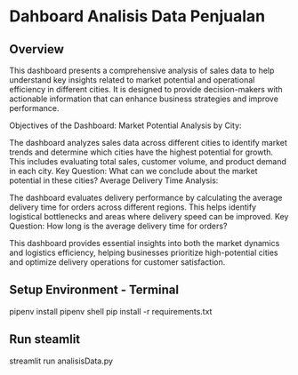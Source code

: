 # Dahboard Analisis Data Penjualan

## Overview
This dashboard presents a comprehensive analysis of sales data to help understand key insights related to market potential and operational efficiency in different cities. It is designed to provide decision-makers with actionable information that can enhance business strategies and improve performance.

Objectives of the Dashboard:
Market Potential Analysis by City:

The dashboard analyzes sales data across different cities to identify market trends and determine which cities have the highest potential for growth. This includes evaluating total sales, customer volume, and product demand in each city.
Key Question: What can we conclude about the market potential in these cities?
Average Delivery Time Analysis:

The dashboard evaluates delivery performance by calculating the average delivery time for orders across different regions. This helps identify logistical bottlenecks and areas where delivery speed can be improved.
Key Question: How long is the average delivery time for orders?

This dashboard provides essential insights into both the market dynamics and logistics efficiency, helping businesses prioritize high-potential cities and optimize delivery operations for customer satisfaction.

## Setup Environment - Terminal
pipenv install
pipenv shell
pip install -r requirements.txt

## Run steamlit
streamlit run analisisData.py
